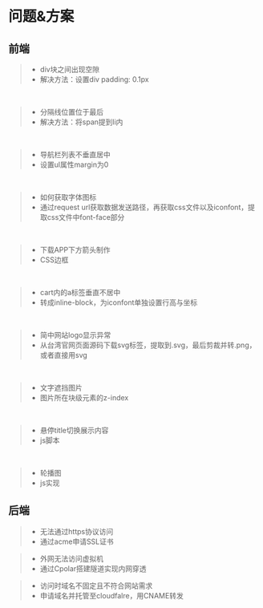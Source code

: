 # 问题&方案

## 前端

> * div块之间出现空隙
> * 解决方法：设置div padding: 0.1px

<br>

> * 分隔线位置位于最后
> * 解决方法：将span提到li内

<br>

> * 导航栏列表不垂直居中
> * 设置ul属性margin为0

<br>

> * 如何获取字体图标
> * 通过request url获取数据发送路径，再获取css文件以及iconfont，提取css文件中font-face部分

<br>

> * 下载APP下方箭头制作
> * CSS边框

<br>

> * cart内的a标签垂直不居中
> * 转成inline-block，为iconfont单独设置行高与坐标

<br>

> * 简中网站logo显示异常
> * 从台湾官网页面源码下载svg标签，提取到.svg，最后剪裁并转.png，或者直接用svg

<br>

> * 文字遮挡图片
> * 图片所在块级元素的z-index

<br>

> * 悬停title切换展示内容
> * js脚本

<br>

> * 轮播图
> * js实现

## 后端

> * 无法通过https协议访问
> * 通过acme申请SSL证书

> * 外网无法访问虚拟机
> * 通过Cpolar搭建隧道实现内网穿透

> * 访问时域名不固定且不符合网站需求
> * 申请域名并托管至cloudfalre，用CNAME转发
